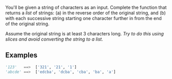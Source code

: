 You'll be given a string of characters as an input. Complete the function that returns a _list_ of strings: 
(a) in the reverse order of the original string, and 
(b) with each successive string starting one character further in from the end of the original string.  

Assume the original string is at least 3 characters long.  _Try to do this using slices and avoid converting the string to a list._

## Examples
```python
'123'   ==>  ['321', '21', '1']
'abcde' ==>  ['edcba', 'dcba', 'cba', 'ba', 'a']
```
